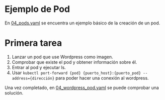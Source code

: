 # Ejemplo de Pod

En [04_pods.yaml](04_pods.yaml) se encuentra un ejemplo básico de la creación de un pod.

# Primera tarea

1. Lanzar un pod que use Wordpress como imagen.
2. Comprobar que existe el pod y obtener información sobre él.
3. Entrar al pod y ejecutar ls.
4. Usar ``kubectl port-forward {pod} {puerto_host}:{puerto_pod} --address={dirección}`` para poder hacer una conexión al wordpress.

Una vez completado, en [04_wordpress_pod.yaml](04_wordpress_pod.yaml) se puede comprobar una solución.